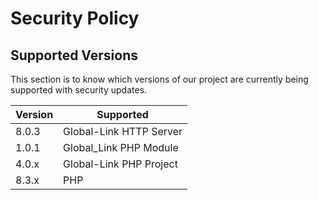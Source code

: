 # Security Policy

## Supported Versions

This section is to know which versions of our project are
currently being supported with security updates.

| Version | Supported               |
| ------- | ----------------------- |
| 8.0.3   | Global-Link HTTP Server |
| 1.0.1   | Global_Link PHP Module  |
| 4.0.x   | Global-Link PHP Project |
| 8.3.x   | PHP                     |
